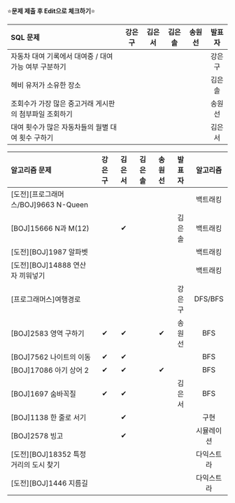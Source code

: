 ⭐**문제 제출 후 Edit으로 체크하기**⭐

|SQL 문제                                               |강은구|김은서|김은솔|송원선|발표자|
|:------------------------------------------------------|:----:|:----:|:----:|:----:|:-----:|
|자동차 대여 기록에서 대여중 / 대여 가능 여부 구분하기   |      |      |       |      | 강은구 |
|헤비 유저가 소유한 장소                                |      |      |       |      | 김은솔 |
|조회수가 가장 많은 중고거래 게시판의 첨부파일 조회하기  |      |      |       |      | 송원선 |
|대여 횟수가 많은 자동차들의 월별 대여 횟수 구하기       |      |      |       |      | 김은서 |

|알고리즘 문제                              |강은구|김은서|김은솔|송원선|발표자|알고리즘|
|:------------------------------------------|:----:|:----:|:----:|:----:|:----:|:------:|
|[도전][프로그래머스/BOJ]9663 N-Queen       |      |      |      |      |      |백트래킹|
|[BOJ]15666 N과 M(12)                      |      |  ✔   |      |      | 김은솔|백트래킹|
|[도전][BOJ]1987 알파벳                     |      |      |      |      |      |백트래킹|
|[도전][BOJ]14888 연산자 끼워넣기           |      |      |      |      |      |백트래킹|
|[프로그래머스]여행경로                     |      |      |      |      | 강은구| DFS/BFS |
|[BOJ]2583 영역 구하기                      |  ✔  |  ✔  |      |   ✔   | 송원선| BFS |
|[BOJ]7562 나이트의 이동                    |  ✔  |  ✔  |      |      |      | BFS |
|[BOJ]17086 아기 상어 2                     |  ✔  |  ✔  |      |  ✔    |      | BFS |
|[BOJ]1697 숨바꼭질                         |  ✔  |  ✔  |      |      | 김은서| BFS |
|[BOJ]1138 한 줄로 서기                     |      |  ✔  |      |      |      | 구현 |
|[BOJ]2578 빙고                             |      |  ✔  |      |      |      | 시뮬레이션 |
|[도전][BOJ]18352 특정 거리의 도시 찾기      |      |      |      |      |      | 다익스트라 |
|[도전][BOJ]1446 지름길                      |      |      |      |      |      | 다익스트라 |
